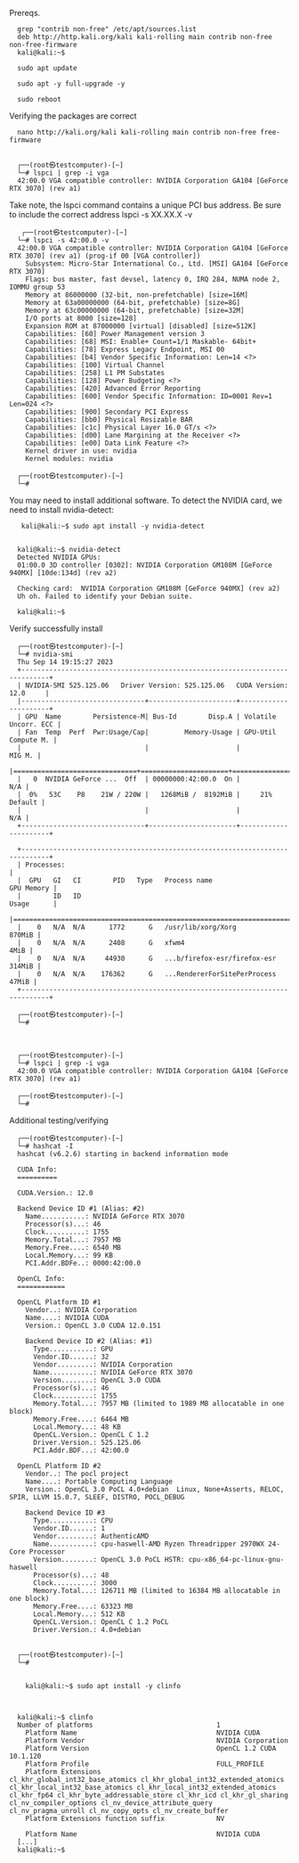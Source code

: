 Prereqs.

      grep "contrib non-free" /etc/apt/sources.list
      deb http://http.kali.org/kali kali-rolling main contrib non-free non-free-firmware
      kali@kali:~$

      sudo apt update    

      sudo apt -y full-upgrade -y

      sudo reboot

Verifying the packages are correct



      nano http://kali.org/kali kali-rolling main contrib non-free free-firmware
     

      ┌──(root㉿testcomputer)-[~]
      └─# lspci | grep -i vga
      42:00.0 VGA compatible controller: NVIDIA Corporation GA104 [GeForce RTX 3070] (rev a1)

Take note, the lspci command contains a unique PCI bus address. Be sure to include the correct address lspci -s XX.XX.X -v

       ┌──(root㉿testcomputer)-[~]
      └─# lspci -s 42:00.0 -v
      42:00.0 VGA compatible controller: NVIDIA Corporation GA104 [GeForce RTX 3070] (rev a1) (prog-if 00 [VGA controller])
      	Subsystem: Micro-Star International Co., Ltd. [MSI] GA104 [GeForce RTX 3070]
      	Flags: bus master, fast devsel, latency 0, IRQ 284, NUMA node 2, IOMMU group 53
      	Memory at 86000000 (32-bit, non-prefetchable) [size=16M]
      	Memory at 63a00000000 (64-bit, prefetchable) [size=8G]
      	Memory at 63c00000000 (64-bit, prefetchable) [size=32M]
      	I/O ports at 8000 [size=128]
      	Expansion ROM at 87000000 [virtual] [disabled] [size=512K]
      	Capabilities: [60] Power Management version 3
      	Capabilities: [68] MSI: Enable+ Count=1/1 Maskable- 64bit+
      	Capabilities: [78] Express Legacy Endpoint, MSI 00
      	Capabilities: [b4] Vendor Specific Information: Len=14 <?>
      	Capabilities: [100] Virtual Channel
      	Capabilities: [258] L1 PM Substates
      	Capabilities: [128] Power Budgeting <?>
      	Capabilities: [420] Advanced Error Reporting
      	Capabilities: [600] Vendor Specific Information: ID=0001 Rev=1 Len=024 <?>
      	Capabilities: [900] Secondary PCI Express
      	Capabilities: [bb0] Physical Resizable BAR
      	Capabilities: [c1c] Physical Layer 16.0 GT/s <?>
      	Capabilities: [d00] Lane Margining at the Receiver <?>
      	Capabilities: [e00] Data Link Feature <?>
      	Kernel driver in use: nvidia
      	Kernel modules: nvidia

      ┌──(root㉿testcomputer)-[~]
      └─# 


You may need to install additional software. To detect the NVIDIA card, we need to install nvidia-detect:

        
       kali@kali:~$ sudo apt install -y nvidia-detect


      kali@kali:~$ nvidia-detect
      Detected NVIDIA GPUs:
      01:00.0 3D controller [0302]: NVIDIA Corporation GM108M [GeForce 940MX] [10de:134d] (rev a2)
      
      Checking card:  NVIDIA Corporation GM108M [GeForce 940MX] (rev a2)
      Uh oh. Failed to identify your Debian suite.
      
      kali@kali:~$        


Verify successfully install
                                                                                                
      ┌──(root㉿testcomputer)-[~]
      └─# nvidia-smi
      Thu Sep 14 19:15:27 2023       
      +-----------------------------------------------------------------------------+
      | NVIDIA-SMI 525.125.06   Driver Version: 525.125.06   CUDA Version: 12.0     |
      |-------------------------------+----------------------+----------------------+
      | GPU  Name        Persistence-M| Bus-Id        Disp.A | Volatile Uncorr. ECC |
      | Fan  Temp  Perf  Pwr:Usage/Cap|         Memory-Usage | GPU-Util  Compute M. |
      |                               |                      |               MIG M. |
      |===============================+======================+======================|
      |   0  NVIDIA GeForce ...  Off  | 00000000:42:00.0  On |                  N/A |
      |  0%   53C    P8    21W / 220W |   1268MiB /  8192MiB |     21%      Default |
      |                               |                      |                  N/A |
      +-------------------------------+----------------------+----------------------+
                                                                                     
      +-----------------------------------------------------------------------------+
      | Processes:                                                                  |
      |  GPU   GI   CI        PID   Type   Process name                  GPU Memory |
      |        ID   ID                                                   Usage      |
      |=============================================================================|
      |    0   N/A  N/A      1772      G   /usr/lib/xorg/Xorg                870MiB |
      |    0   N/A  N/A      2408      G   xfwm4                               4MiB |
      |    0   N/A  N/A     44930      G   ...b/firefox-esr/firefox-esr      314MiB |
      |    0   N/A  N/A    176362      G   ...RendererForSitePerProcess       47MiB |
      +-----------------------------------------------------------------------------+
                                                                                                
      ┌──(root㉿testcomputer)-[~]
      └─# 


            
      ┌──(root㉿testcomputer)-[~]
      └─# lspci | grep -i vga
      42:00.0 VGA compatible controller: NVIDIA Corporation GA104 [GeForce RTX 3070] (rev a1)
                                                                                                
      ┌──(root㉿testcomputer)-[~]
      └─# 

Additional testing/verifying
      
      ┌──(root㉿testcomputer)-[~]
      └─# hashcat -I
      hashcat (v6.2.6) starting in backend information mode
      
      CUDA Info:
      ==========
      
      CUDA.Version.: 12.0
      
      Backend Device ID #1 (Alias: #2)
        Name...........: NVIDIA GeForce RTX 3070
        Processor(s)...: 46
        Clock..........: 1755
        Memory.Total...: 7957 MB
        Memory.Free....: 6540 MB
        Local.Memory...: 99 KB
        PCI.Addr.BDFe..: 0000:42:00.0
      
      OpenCL Info:
      ============
      
      OpenCL Platform ID #1
        Vendor..: NVIDIA Corporation
        Name....: NVIDIA CUDA
        Version.: OpenCL 3.0 CUDA 12.0.151
      
        Backend Device ID #2 (Alias: #1)
          Type...........: GPU
          Vendor.ID......: 32
          Vendor.........: NVIDIA Corporation
          Name...........: NVIDIA GeForce RTX 3070
          Version........: OpenCL 3.0 CUDA
          Processor(s)...: 46
          Clock..........: 1755
          Memory.Total...: 7957 MB (limited to 1989 MB allocatable in one block)
          Memory.Free....: 6464 MB
          Local.Memory...: 48 KB
          OpenCL.Version.: OpenCL C 1.2 
          Driver.Version.: 525.125.06
          PCI.Addr.BDF...: 42:00.0
      
      OpenCL Platform ID #2
        Vendor..: The pocl project
        Name....: Portable Computing Language
        Version.: OpenCL 3.0 PoCL 4.0+debian  Linux, None+Asserts, RELOC, SPIR, LLVM 15.0.7, SLEEF, DISTRO, POCL_DEBUG
      
        Backend Device ID #3
          Type...........: CPU
          Vendor.ID......: 1
          Vendor.........: AuthenticAMD
          Name...........: cpu-haswell-AMD Ryzen Threadripper 2970WX 24-Core Processor
          Version........: OpenCL 3.0 PoCL HSTR: cpu-x86_64-pc-linux-gnu-haswell
          Processor(s)...: 48
          Clock..........: 3000
          Memory.Total...: 126711 MB (limited to 16384 MB allocatable in one block)
          Memory.Free....: 63323 MB
          Local.Memory...: 512 KB
          OpenCL.Version.: OpenCL C 1.2 PoCL
          Driver.Version.: 4.0+debian
      
                                                                                                
      ┌──(root㉿testcomputer)-[~]
      └─# 

      
        kali@kali:~$ sudo apt install -y clinfo    



      kali@kali:~$ clinfo
      Number of platforms                               1
        Platform Name                                   NVIDIA CUDA
        Platform Vendor                                 NVIDIA Corporation
        Platform Version                                OpenCL 1.2 CUDA 10.1.120
        Platform Profile                                FULL_PROFILE
        Platform Extensions                             cl_khr_global_int32_base_atomics cl_khr_global_int32_extended_atomics cl_khr_local_int32_base_atomics cl_khr_local_int32_extended_atomics cl_khr_fp64 cl_khr_byte_addressable_store cl_khr_icd cl_khr_gl_sharing cl_nv_compiler_options cl_nv_device_attribute_query cl_nv_pragma_unroll cl_nv_copy_opts cl_nv_create_buffer
        Platform Extensions function suffix             NV
      
        Platform Name                                   NVIDIA CUDA
      [...]
      kali@kali:~$

        
     
